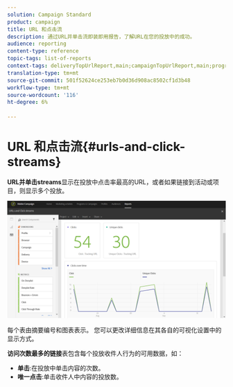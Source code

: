 ```yaml
---
solution: Campaign Standard
product: campaign
title: URL 和点击流
description: 通过URL并单击流即装即用报告，了解URL在您的投放中的成功。
audience: reporting
content-type: reference
topic-tags: list-of-reports
context-tags: deliveryTopUrlReport,main;campaignTopUrlReport,main;programTopUrlReport,main
translation-type: tm+mt
source-git-commit: 501f52624ce253eb7b0d36d908ac8502cf1d3b48
workflow-type: tm+mt
source-wordcount: '116'
ht-degree: 6%

---
```



# URL 和点击流{#urls-and-click-streams}

**URL并单击streams**&#x200B;显示在投放中点击率最高的URL，或者如果链接到活动或项目，则显示多个投放。

![](assets/delivery_reports_8.png)

每个表由摘要编号和图表表示。 您可以更改详细信息在其各自的可视化设置中的显示方式。

**访问次数最多的链接**&#x200B;表包含每个投放收件人行为的可用数据，如：

* **单击**:在投放中单击内容的次数。
* **唯一点击**:单击收件人中内容的投放数。

